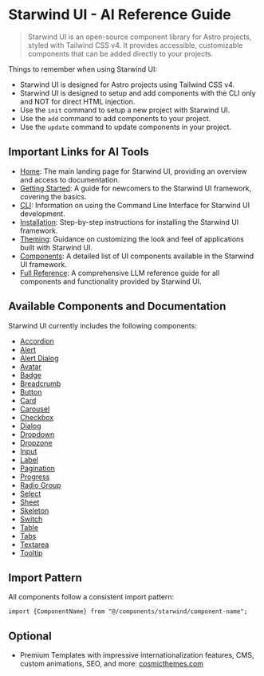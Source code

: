 # Starwind UI - AI Reference Guide

> Starwind UI is an open-source component library for Astro projects, styled with Tailwind CSS v4. It provides accessible, customizable components that can be added directly to your projects.

Things to remember when using Starwind UI:

- Starwind UI is designed for Astro projects using Tailwind CSS v4.
- Starwind UI is designed to setup and add components with the CLI only and NOT for direct HTML injection.
- Use the `init` command to setup a new project with Starwind UI.
- Use the `add` command to add components to your project.
- Use the `update` command to update components in your project.

## Important Links for AI Tools

- [Home](https://starwind.dev/): The main landing page for Starwind UI, providing an overview and access to documentation.
- [Getting Started](https://starwind.dev/docs/getting-started/): A guide for newcomers to the Starwind UI framework, covering the basics.
- [CLI](https://starwind.dev/docs/getting-started/cli/): Information on using the Command Line Interface for Starwind UI development.
- [Installation](https://starwind.dev/docs/getting-started/installation/): Step-by-step instructions for installing the Starwind UI framework.
- [Theming](https://starwind.dev/docs/getting-started/theming/): Guidance on customizing the look and feel of applications built with Starwind UI.
- [Components](https://starwind.dev/docs/components/): A detailed list of UI components available in the Starwind UI framework.
- [Full Reference](https://starwind.dev/llms-full.txt): A comprehensive LLM reference guide for all components and functionality provided by Starwind UI.

## Available Components and Documentation

Starwind UI currently includes the following components:

- [Accordion](https://starwind.dev/docs/components/accordion)
- [Alert](https://starwind.dev/docs/components/alert)
- [Alert Dialog](https://starwind.dev/docs/components/alert-dialog)
- [Avatar](https://starwind.dev/docs/components/avatar)
- [Badge](https://starwind.dev/docs/components/badge)
- [Breadcrumb](https://starwind.dev/docs/components/breadcrumb)
- [Button](https://starwind.dev/docs/components/button)
- [Card](https://starwind.dev/docs/components/card)
- [Carousel](https://starwind.dev/docs/components/carousel)
- [Checkbox](https://starwind.dev/docs/components/checkbox)
- [Dialog](https://starwind.dev/docs/components/dialog)
- [Dropdown](https://starwind.dev/docs/components/dropdown)
- [Dropzone](https://starwind.dev/docs/components/dropzone)
- [Input](https://starwind.dev/docs/components/input)
- [Label](https://starwind.dev/docs/components/label)
- [Pagination](https://starwind.dev/docs/components/pagination)
- [Progress](https://starwind.dev/docs/components/progress)
- [Radio Group](https://starwind.dev/docs/components/radio-group)
- [Select](https://starwind.dev/docs/components/select)
- [Sheet](https://starwind.dev/docs/components/sheet)
- [Skeleton](https://starwind.dev/docs/components/skeleton)
- [Switch](https://starwind.dev/docs/components/switch)
- [Table](https://starwind.dev/docs/components/table)
- [Tabs](https://starwind.dev/docs/components/tabs)
- [Textarea](https://starwind.dev/docs/components/textarea)
- [Tooltip](https://starwind.dev/docs/components/tooltip)

## Import Pattern

All components follow a consistent import pattern:

```astro
import {ComponentName} from "@/components/starwind/component-name";
```

## Optional

- Premium Templates with impressive internationalization features, CMS, custom animations, SEO, and more: [cosmicthemes.com](https://cosmicthemes.com)
